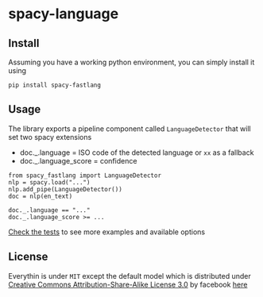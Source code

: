 # spacy-language

## Install

Assuming you have a working python environment, you can simply install it using

```
pip install spacy-fastlang
```

## Usage

The library exports a pipeline component called `LanguageDetector` that will set two spacy extensions

- doc.\_.language = ISO code of the detected language or `xx` as a fallback
- doc.\_.language_score = confidence

```
from spacy_fastlang import LanguageDetector
nlp = spacy.load("...")
nlp.add_pipe(LanguageDetector())
doc = nlp(en_text)

doc._.language == "..."
doc._.language_score >= ...
```

[Check the tests](./tests/test_spacy_fastlang.py) to see more examples and available options

## License

Everythin is under `MIT` except the default model which is distributed under [Creative Commons Attribution-Share-Alike License 3.0](https://creativecommons.org/licenses/by-sa/3.0/) by facebook [here](https://fasttext.cc/docs/en/language-identification.html)
